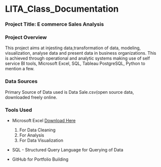 # LITA_Class_Documentation

### Project Title: E commerce Sales Analysis

### Project Overview
This project aims at injesting data,transformation of data, modeling, visualization, analyse data and present data in business organizations. This is achieved through operational and analytic systems making use of self service BI tools, Microsoft Excel, SQL, Tableau PostgreSQL, Python to mention a few.

### Data Sources
Primary Source of Data used is Data Sale.csv(open source data, downloaded freely online.

### Tools Used
- Microsoft Excel [Download Here](https://www.microsoft.com)
  1. For Data Cleaning
  2. For Analysis
  3. For Data Visualization
     
- SQL - Structured Query Language for Querying of Data
- GitHub for Portfolio Building
